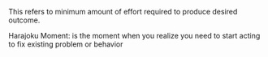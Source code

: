 This refers to minimum amount of effort required to produce desired outcome.

Harajoku Moment: is the moment when you realize you need to start acting to fix existing problem or behavior 